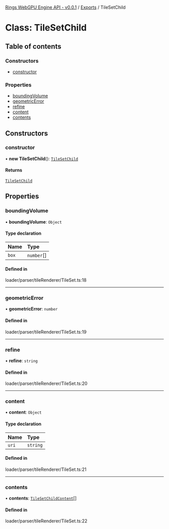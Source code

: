 [Rings WebGPU Engine API - v0.0.1](../README.md) / [Exports](../modules.md) / TileSetChild

# Class: TileSetChild

## Table of contents

### Constructors

- [constructor](TileSetChild.md#constructor)

### Properties

- [boundingVolume](TileSetChild.md#boundingvolume)
- [geometricError](TileSetChild.md#geometricerror)
- [refine](TileSetChild.md#refine)
- [content](TileSetChild.md#content)
- [contents](TileSetChild.md#contents)

## Constructors

### constructor

• **new TileSetChild**(): [`TileSetChild`](TileSetChild.md)

#### Returns

[`TileSetChild`](TileSetChild.md)

## Properties

### boundingVolume

• **boundingVolume**: `Object`

#### Type declaration

| Name | Type |
| :------ | :------ |
| `box` | `number`[] |

#### Defined in

loader/parser/tileRenderer/TileSet.ts:18

___

### geometricError

• **geometricError**: `number`

#### Defined in

loader/parser/tileRenderer/TileSet.ts:19

___

### refine

• **refine**: `string`

#### Defined in

loader/parser/tileRenderer/TileSet.ts:20

___

### content

• **content**: `Object`

#### Type declaration

| Name | Type |
| :------ | :------ |
| `uri` | `string` |

#### Defined in

loader/parser/tileRenderer/TileSet.ts:21

___

### contents

• **contents**: [`TileSetChildContent`](TileSetChildContent.md)[]

#### Defined in

loader/parser/tileRenderer/TileSet.ts:22
